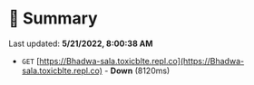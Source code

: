 # 📖 Summary
Last updated: **5/21/2022, 8:00:38 AM**

- `GET` [https://Bhadwa-sala.toxicblte.repl.co](https://Bhadwa-sala.toxicblte.repl.co) - **Down** (8120ms)

